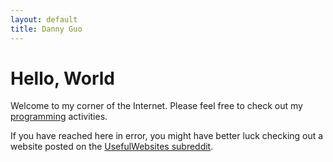```yaml
---
layout: default
title: Danny Guo
---
```


# Hello, World
Welcome to my corner of the Internet. Please feel free to check out my
[programming](/projects) activities.

If you have reached here in error, you might have better luck checking out a
website posted on the [UsefulWebsites
subreddit](https://www.reddit.com/r/UsefulWebsites/).

